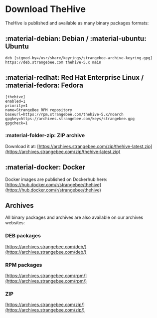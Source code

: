 # Download TheHive

TheHive is published and available as many binary packages formats: 

## :material-debian: Debian / :material-ubuntu: Ubuntu

```text title="/etc/apt/source.list.d/strangebee.list"
deb [signed-by=/usr/share/keyrings/strangebee-archive-keyring.gpg] https://deb.strangebee.com thehive-5.x main
```

## :material-redhat: Red Hat Enterprise Linux / :material-fedora: Fedora

```text title="/etc/yum.repos.d/strangebee.repo"
[thehive]
enabled=1
priority=1
name=StrangeBee RPM repository
baseurl=https://rpm.strangebee.com/thehive-5.x/noarch
gpgkey=https://archives.strangebee.com/keys/strangebee.gpg
gpgcheck=1
```

### :material-folder-zip: ZIP archive
Download it at: [https://archives.strangebee.com/zip/thehive-latest.zip](https://archives.strangebee.com/zip/thehive-latest.zip)

## :material-docker: Docker
Docker images are published on Dockerhub here: [https://hub.docker.com/r/strangebee/thehive](https://hub.docker.com/r/strangebee/thehive)


## Archives
All binary packages and archives are also available on our archives websites: 

### DEB packages

[https://archives.strangebee.com/deb/](https://archives.strangebee.com/deb/)

### RPM packages

[https://archives.strangebee.com/rpm/](https://archives.strangebee.com/rpm/)

### ZIP

[https://archives.strangebee.com/zip/](https://archives.strangebee.com/zip/)


